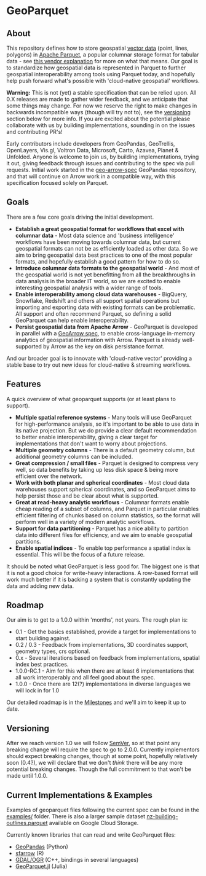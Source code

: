 # GeoParquet

## About

This repository defines how to store geospatial [vector data](https://gisgeography.com/spatial-data-types-vector-raster/) (point,
lines, polygons) in [Apache Parquet](https://parquet.apache.org/), a popular columnar storage format for tabular data - see
[this vendor explanation](https://databricks.com/glossary/what-is-parquet) for more on what that means. Our goal is to standardize how
geospatial data is represented in Parquet to further geospatial interoperability among tools using Parquet today, and hopefully
help push forward what's possible with 'cloud-native geospatial' workflows.

**Warning:** This is not (yet) a stable specification that can be relied upon. All 0.X releases are made to gather wider feedback, and we anticipate that some things may change. For now we reserve the right to make changes in backwards incompatible
ways (though will try not to), see the [versioning](#versioning) section below for more info. If you are excited about the potential
please collaborate with us by building implementations, sounding in on the issues and contributing PR's!

Early contributors include developers from GeoPandas, GeoTrellis, OpenLayers, Vis.gl, Voltron Data, Microsoft, Carto, Azavea, Planet & Unfolded.
Anyone is welcome to join us, by building implementations, trying it out, giving feedback through issues and contributing to the spec via pull requests.
Initial work started in the [geo-arrow-spec](https://github.com/geopandas/geo-arrow-spec/) GeoPandas repository, and that will continue on
Arrow work in a compatible way, with this specification focused solely on Parquet.

## Goals

There are a few core goals driving the initial development.

* **Establish a great geospatial format for workflows that excel with columnar data** - Most data science and 'business intelligence' workflows have been moving
 towards columnar data, but current geospatial formats can not be as efficiently loaded as other data. So we aim to bring geospatial data best practices to one
 of the most popular formats, and hopefully establish a good pattern for how to do so.
* **Introduce columnar data formats to the geospatial world** - And most of the geospatial world is not yet benefitting from all the breakthroughs in data analysis
 in the broader IT world, so we are excited to enable interesting geospatial analysis with a wider range of tools.
* **Enable interoperability among cloud data warehouses** - BigQuery, Snowflake, Redshift and others all support spatial operations but importing and exporting data
 with existing formats can be problematic. All support and often recommend Parquet, so defining a solid GeoParquet can help enable interoperability.
* **Persist geospatial data from Apache Arrow** - GeoParquet is developed in parallel with a [GeoArrow spec](https://github.com/geopandas/geo-arrow-spec), to
 enable cross-language in-memory analytics of geospatial information with Arrow. Parquet is already well-supported by Arrow as the key on disk persistance format.

And our broader goal is to innovate with 'cloud-native vector' providing a stable base to try out new ideas for cloud-native & streaming workflows.


## Features

A quick overview of what geoparquet supports (or at least plans to support).

* **Multiple spatial reference systems** - Many tools will use GeoParquet for high-performance analysis, so it's important to be able to use data in its
 native projection. But we do provide a clear default recommendation to better enable interoperability, giving a clear target for implementations that don't want to
 worry about projections.
* **Multiple geometry columns** - There is a default geometry column, but additional geometry columns can be included.
* **Great compression / small files** - Parquet is designed to compress very well, so data benefits by taking up less disk space & being more efficient over
 the network.
* **Work with both planar and spherical coordinates** - Most cloud data warehouses support spherical coordinates, and so GeoParquet aims to help persist those
 and be clear about what is supported.
* **Great at read-heavy analytic workflows** - Columnar formats enable cheap reading of a subset of columns, and Parquet in particular enables efficient filtering
 of chunks based on column statistics, so the format will perform well in a variety of modern analytic workflows.
* **Support for data partitioning** - Parquet has a nice ability to partition data into different files for efficiency, and we aim to enable geospatial partitions.
* **Enable spatial indices** - To enable top performance a spatial index is essential. This will be the focus of a future release.

It should be noted what GeoParquet is less good for. The biggest one is that it is not a good choice for write-heavy interactions. A row-based format
will work much better if it is backing a system that is constantly updating the data and adding new data.

## Roadmap

Our aim is to get to a 1.0.0 within 'months', not years. The rough plan is:

* 0.1 - Get the basics established, provide a target for implementations to start building against.
* 0.2 / 0.3 - Feedback from implementations, 3D coordinates support, geometry types, crs optional.
* 0.x - Several iterations based on feedback from implementations, spatial index best practices.
* 1.0.0-RC.1 - Aim for this when there are at least 6 implementations that all work interoperably and all feel good about the spec.
* 1.0.0 - Once there are 12(?) implementations in diverse languages we will lock in for 1.0

Our detailed roadmap is in the [Milestones](https://github.com/opengeospatial/geoparquet/milestones) and we'll aim to keep it up to date.


## Versioning

After we reach version 1.0 we will follow [SemVer](https://semver.org/), so at that point any breaking change will require the spec to go to 2.0.0.
Currently implementors should expect breaking changes, though at some point, hopefully relatively soon (0.4?), we will declare that we don't *think* there
will be any more potential breaking changes. Though the full commitment to that won't be made until 1.0.0.

## Current Implementations & Examples

Examples of geoparquet files following the current spec can be found in the [examples/](examples/) folder. There is also a
larger sample dataset [nz-building-outlines.parquet](https://storage.googleapis.com/open-geodata/linz-examples/nz-building-outlines.parquet)
available on Google Cloud Storage.

Currently known libraries that can read and write GeoParquet files:

* [GeoPandas](https://geopandas.org/en/stable/docs/user_guide/io.html#apache-parquet-and-feather-file-formats) (Python)
* [sfarrow](https://wcjochem.github.io/sfarrow/index.html) (R)
* [GDAL/OGR](https://gdal.org/drivers/vector/parquet.html) (C++, bindings in several languages)
* [GeoParquet.jl](https://github.com/JuliaGeo/GeoParquet.jl) (Julia)

